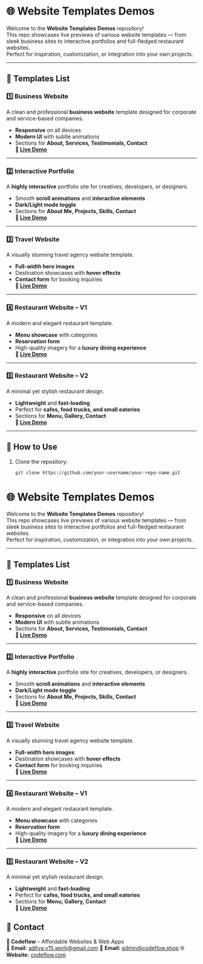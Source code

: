 # 🌐 Website Templates Demos

Welcome to the **Website Templates Demos** repository!  
This repo showcases live previews of various website templates — from sleek business sites to interactive portfolios and full-fledged restaurant websites.  
Perfect for inspiration, customization, or integration into your own projects.

---

## 📂 Templates List

### 1️⃣ Business Website
A clean and professional **business website** template designed for corporate and service-based companies.
- **Responsive** on all devices  
- **Modern UI** with subtle animations  
- Sections for **About, Services, Testimonials, Contact**  
**🔗 [Live Demo](#)**

---

### 2️⃣ Interactive Portfolio
A **highly interactive** portfolio site for creatives, developers, or designers.
- Smooth **scroll animations** and **interactive elements**  
- **Dark/Light mode toggle**  
- Sections for **About Me, Projects, Skills, Contact**  
**🔗 [Live Demo](#)**

---

### 3️⃣ Travel Website
A visually stunning travel agency website template.
- **Full-width hero images**  
- Destination showcases with **hover effects**  
- **Contact form** for booking inquiries  
**🔗 [Live Demo](#)**

---

### 4️⃣ Restaurant Website – V1
A modern and elegant restaurant template.
- **Menu showcase** with categories  
- **Reservation form**  
- High-quality imagery for a **luxury dining experience**  
**🔗 [Live Demo](#)**

---

### 5️⃣ Restaurant Website – V2
A minimal yet stylish restaurant design.
- **Lightweight** and **fast-loading**  
- Perfect for **cafes, food trucks, and small eateries**  
- Sections for **Menu, Gallery, Contact**  
**🔗 [Live Demo](#)**

---

## 🚀 How to Use
1. Clone the repository:
   ```bash
   git clone https://github.com/your-username/your-repo-name.git
# 🌐 Website Templates Demos

Welcome to the **Website Templates Demos** repository!  
This repo showcases live previews of various website templates — from sleek business sites to interactive portfolios and full-fledged restaurant websites.  
Perfect for inspiration, customization, or integration into your own projects.

---

## 📂 Templates List

### 1️⃣ Business Website
A clean and professional **business website** template designed for corporate and service-based companies.
- **Responsive** on all devices  
- **Modern UI** with subtle animations  
- Sections for **About, Services, Testimonials, Contact**  
**🔗 [Live Demo](https://atemplate1.netlify.app/)**

---

### 2️⃣ Interactive Portfolio
A **highly interactive** portfolio site for creatives, developers, or designers.
- Smooth **scroll animations** and **interactive elements**  
- **Dark/Light mode toggle**  
- Sections for **About Me, Projects, Skills, Contact**  
**🔗 [Live Demo](https://atemplate2.netlify.app/)**

---

### 3️⃣ Travel Website
A visually stunning travel agency website template.
- **Full-width hero images**  
- Destination showcases with **hover effects**  
- **Contact form** for booking inquiries  
**🔗 [Live Demo](https://atemplate3.netlify.app/)**

---

### 4️⃣ Restaurant Website – V1
A modern and elegant restaurant template.
- **Menu showcase** with categories  
- **Reservation form**  
- High-quality imagery for a **luxury dining experience**  
**🔗 [Live Demo](https://atemplate4.netlify.app/)**

---

### 5️⃣ Restaurant Website – V2
A minimal yet stylish restaurant design.
- **Lightweight** and **fast-loading**  
- Perfect for **cafes, food trucks, and small eateries**  
- Sections for **Menu, Gallery, Contact**  
**🔗 [Live Demo](https://atemplate5.netlify.app/)**

## 📧 Contact

**💼 Codeflow** – Affordable Websites & Web Apps  
📩 **Email:** aditya.y15.work@gmail.com
📩 **Email:** admin@codeflow.shop
🌐 **Website:** [codeflow.com](https://codeflow.shop)


